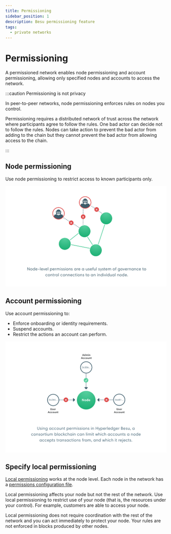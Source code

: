 ```yaml
---
title: Permissioning
sidebar_position: 1
description: Besu permissioning feature
tags:
  - private networks
---
```


# Permissioning

A permissioned network enables node permissioning and account permissioning, allowing only specified nodes and accounts to access the network.

:::caution Permissioning is not privacy

In peer-to-peer networks, node permissioning enforces rules on nodes you control.

Permissioning requires a distributed network of trust across the network where participants agree to follow the rules. One bad actor can decide not to follow the rules. Nodes can take action to prevent the bad actor from adding to the chain but they cannot prevent the bad actor from allowing access to the chain.

:::

## Node permissioning

Use node permissioning to restrict access to known participants only.

![Node Permissioning](../../../assets/images/node-permissioning-bad-actor.png)

## Account permissioning

Use account permissioning to:

- Enforce onboarding or identity requirements.
- Suspend accounts.
- Restrict the actions an account can perform.

![Account Permissioning](../../../assets/images/enterprise-ethereum-account-permissioning.png)

## Specify local permissioning

[Local permissioning](../../how-to/use-local-permissioning.md) works at the node level. Each node in the network has a [permissions configuration file].

Local permissioning affects your node but not the rest of the network. Use local permissioning to restrict use of your node (that is, the resources under your control). For example, customers are able to access your node.

Local permissioning does not require coordination with the rest of the network and you can act immediately to protect your node. Your rules are not enforced in blocks produced by other nodes.

<!-- Links -->

[permissions configuration file]: ../../how-to/use-local-permissioning.md#permissions-configuration-file
